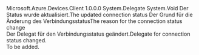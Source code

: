 <Type Name="ConnectionStatusChangesHandler" FullName="Microsoft.Azure.Devices.Client.ConnectionStatusChangesHandler">
  <TypeSignature Language="C#" Value="public delegate void ConnectionStatusChangesHandler(ConnectionStatus status, ConnectionStatusChangeReason reason);" />
  <TypeSignature Language="ILAsm" Value=".class public auto ansi sealed ConnectionStatusChangesHandler extends System.MulticastDelegate" />
  <TypeSignature Language="DocId" Value="T:Microsoft.Azure.Devices.Client.ConnectionStatusChangesHandler" />
  <TypeSignature Language="VB.NET" Value="Public Delegate Sub ConnectionStatusChangesHandler(status As ConnectionStatus, reason As ConnectionStatusChangeReason)" />
  <TypeSignature Language="F#" Value="type ConnectionStatusChangesHandler = delegate of ConnectionStatus * ConnectionStatusChangeReason -&gt; unit" />
  <AssemblyInfo>
    <AssemblyName>Microsoft.Azure.Devices.Client</AssemblyName>
    <AssemblyVersion>1.0.0.0</AssemblyVersion>
  </AssemblyInfo>
  <Base>
    <BaseTypeName>System.Delegate</BaseTypeName>
  </Base>
  <Parameters>
    <Parameter Name="status" Type="Microsoft.Azure.Devices.Client.ConnectionStatus" />
    <Parameter Name="reason" Type="Microsoft.Azure.Devices.Client.ConnectionStatusChangeReason" />
  </Parameters>
  <ReturnValue>
    <ReturnType>System.Void</ReturnType>
  </ReturnValue>
  <Docs>
    <param name="status"><span data-ttu-id="2a18d-101">Der Status wurde aktualisiert.</span><span class="sxs-lookup"><span data-stu-id="2a18d-101">The updated connection status</span></span></param>
    <param name="reason"><span data-ttu-id="2a18d-102">Der Grund für die Änderung des Verbindungsstatus</span><span class="sxs-lookup"><span data-stu-id="2a18d-102">The reason for the connection status change</span></span></param>
    <summary>
            <span data-ttu-id="2a18d-103">Der Delegat für den Verbindungsstatus geändert.</span><span class="sxs-lookup"><span data-stu-id="2a18d-103">Delegate for connection status changed.</span></span>
            </summary>
    <remarks>To be added.</remarks>
  </Docs>
</Type>